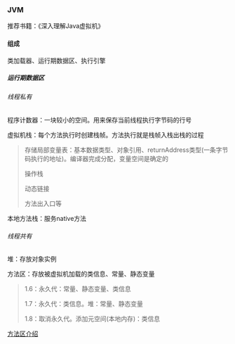 ### JVM

推荐书籍：《深入理解Java虚拟机》

#### 组成

类加载器、运行期数据区、执行引擎

##### 运行期数据区

###### 线程私有

程序计数器：一块较小的空间。用来保存当前线程执行字节码的行号

虚拟机栈：每个方法执行时创建栈帧。方法执行就是栈帧入栈出栈的过程

> 存储局部变量表：基本数据类型、对象引用、returnAddress类型(一条字节码执行的地址)。编译器完成分配，变量空间是确定的
>
> 操作栈
>
> 动态链接
>
> 方法出入口等

本地方法栈：服务native方法

###### 线程共有

堆：存放对象实例

方法区：存放被虚拟机加载的类信息、常量、静态变量

> 1.6：永久代：常量、静态变量、类信息
>
> 1.7：永久代：类信息。堆：常量、静态变量
>
> 1.8：取消永久代。添加元空间(本地内存)：类信息

[方法区介绍](https://www.cnblogs.com/kakaisgood/p/12827108.html)

